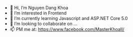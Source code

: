 - 👋 Hi, I’m Nguyen Dang Khoa
- 👀 I’m interested in Frontend
- 🌱 I’m currently learning Javascript and ASP.NET Core 5.0
- 💞️ I’m looking to collaborate on ...
- 📫 PM me at: https://www.facebook.com/MasterKhoaII/

<!---
wentallout/wentallout is a ✨ special ✨ repository because its `README.md` (this file) appears on your GitHub profile.
You can click the Preview link to take a look at your changes.
--->
